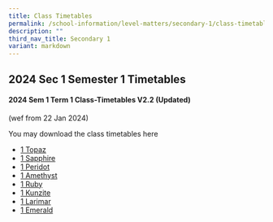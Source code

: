 ```yaml
---
title: Class Timetables
permalink: /school-information/level-matters/secondary-1/class-timetables/
description: ""
third_nav_title: Secondary 1
variant: markdown
---
```

## 2024 Sec 1 Semester 1 Timetables

#### 2024 Sem 1 Term 1 Class-Timetables V2.2 (Updated)
(wef from 22 Jan 2024)

You may download the class timetables here

*   <a target="_blank" href="/files/Class%20Timetables/2024_Term1_V2_2/2024_SEM1_S1T_TT_V2_2.pdf">1 Topaz</a>
*   <a target="_blank" href="/files/Class%20Timetables/2024_Term1_V2_2/2024_SEM1_S1S_TT_V2_2.pdf">1 Sapphire</a>
*   <a target="_blank" href="/files/Class%20Timetables/2024_Term1_V2_1/2024_SEM1_S1P_TT_V2_2.pdf">1 Peridot</a>
*   <a target="_blank" href="/files/Class%20Timetables/2024_Term1_V2_2/2024_SEM1_S1A_TT_V2_2.pdf">1 Amethyst</a>
*   <a target="_blank" href="/files/Class%20Timetables/2024_Term1_V2_2/2024_SEM1_S1R_TT_V2_2.pdf">1 Ruby</a>
*   <a target="_blank" href="/files/Class%20Timetables/2024_Term1_V2_2/2024_SEM1_S1K_TT_V2_2.pdf">1 Kunzite</a>
*   <a target="_blank" href="/files/Class%20Timetables/2024_Term1_V2_2/2024_SEM1_S1L_TT_V2_2.pdf">1 Larimar</a>
*   <a target="_blank" href="/files/Class%20Timetables/2024_Term1_V2_2/2024_SEM1_S1E_TT_V2_2.pdf">1 Emerald</a>